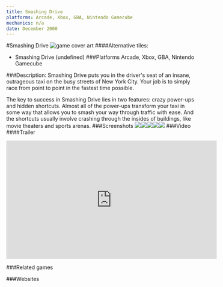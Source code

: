 ```yaml
---
title: Smashing Drive
platforms: Arcade, Xbox, GBA, Nintendo Gamecube
mechanics: n/a
date: December 2000
---
```

#Smashing Drive
![game cover art](//images.igdb.com/igdb/image/upload/t_cover_big/gkkjlhbeet8w5mj43ioh.jpg "Logo Title Text 1")
####Alternative tiles:
* Smashing Drive (undefined)
###Platforms
Arcade, Xbox, GBA, Nintendo Gamecube

###Description:
Smashing Drive puts you in the driver's seat of an insane, outrageous taxi on the busy streets of New York City. Your job is to simply race from point to point in the fastest time possible. 
 
The key to success in Smashing Drive lies in two features: crazy power-ups and hidden shortcuts. Almost all of the power-ups transform your taxi in some way that allows you to smash your way through traffic with ease. And the shortcuts usually involve crashing through the insides of buildings, like movie theaters and sports arenas.
###Screenshots
<a target="_blank" href="//images.igdb.com/igdb/image/upload/t_cover_big/hbttvxgipiviktmhivxu.jpg"><img src="//images.igdb.com/igdb/image/upload/t_thumb/hbttvxgipiviktmhivxu.jpg"/></a><a target="_blank" href="//images.igdb.com/igdb/image/upload/t_cover_big/db2atvtcqask7rgkd20n.jpg"><img src="//images.igdb.com/igdb/image/upload/t_thumb/db2atvtcqask7rgkd20n.jpg"/></a><a target="_blank" href="//images.igdb.com/igdb/image/upload/t_cover_big/rw67opyq11rgpfcs9euc.jpg"><img src="//images.igdb.com/igdb/image/upload/t_thumb/rw67opyq11rgpfcs9euc.jpg"/></a><a target="_blank" href="//images.igdb.com/igdb/image/upload/t_cover_big/ozgozhlmup1lnbzwbyy9.jpg"><img src="//images.igdb.com/igdb/image/upload/t_thumb/ozgozhlmup1lnbzwbyy9.jpg"/></a><a target="_blank" href="//images.igdb.com/igdb/image/upload/t_cover_big/jmlroypud1clzw22wmfv.jpg"><img src="//images.igdb.com/igdb/image/upload/t_thumb/jmlroypud1clzw22wmfv.jpg"/></a>
###Video
####Trailer

<iframe width="560" height="315" src="https://www.youtube.com/embed/0nk6QKYYnDo" frameborder="0" allowfullscreen></iframe>

###Related games

###Websites

